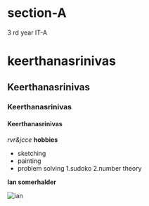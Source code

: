 # section-A
3 rd year IT-A

# keerthanasrinivas
## Keerthanasrinivas
### Keerthanasrinivas
#### Keerthanasrinivas
*rvr&jcce*
__hobbies__
* sketching
* painting
* problem solving
  1.sudoko
  2.number theory


**Ian somerhalder**

![ian](https://encrypted-tbn0.gstatic.com/images?q=tbn:ANd9GcRVdMiRqWlelShrOQG3IcqHcjZD_PvXquZbTQ&usqp=CAU)
